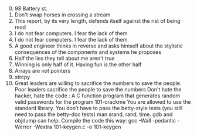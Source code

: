 0. 98 Battery st.
1. Don't swap horses in crossing a stream
2. This report, by its very length, defends itself against the rist of being read
3. I do not fear computers. I fear the lack of them
4. I do not fear computers. I fear the lack of them
5. A good engineer thinks in reverse and asks himself about the stylistic consequences of the components and systems he proposes
6. Half the lies they tell about me aren't true
7. Winning is only half of it. Having fun is the other half
8. Arrays are not pointers
9. strcpy
10. Great leaders are willing to sacrifice the numbers to save the people. Poor leaders sacrifice the people to save the numbers
Don't hate the hacker, hate the code : A C function program that generates random valid passwords for the program 101-crackme
You are allowed to use the standard library.
You don’t have to pass the betty-style tests (you still need to pass the betty-doc tests)
man srand, rand, time.
gdb and objdump can help.
Compile the code this way: gcc -Wall -pedantic -Werror -Wextra 101-keygen.c -o 101-keygen
